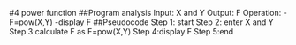 #4 power function
##Program analysis
Input: X and Y
Output: F
Operation:  - F=pow(X,Y)
            -display F
##Pseudocode 
Step 1: start
Step 2: enter X and Y
Step 3:calculate F as F=pow(X,Y)
Step 4:display F
Step 5:end
